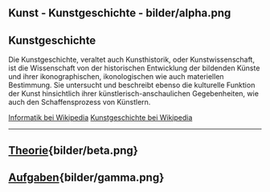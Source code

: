 
Kunst - Kunstgeschichte - bilder/alpha.png
---
## Kunstgeschichte

Die Kunstgeschichte, veraltet auch Kunsthistorik, oder Kunstwissenschaft, ist die Wissenschaft von der historischen Entwicklung der bildenden Künste und ihrer ikonographischen, ikonologischen wie auch materiellen Bestimmung. Sie untersucht und beschreibt ebenso die kulturelle Funktion der Kunst hinsichtlich ihrer künstlerisch-anschaulichen Gegebenheiten, wie auch den Schaffensprozess von Künstlern.

[Informatik bei Wikipedia](https://de.wikipedia.org/wiki/Informatik)
[Kunstgeschichte bei Wikipedia](https://de.wikipedia.org/wiki/Kunstgeschichte)

---
## [Theorie](theorie.md){bilder/beta.png}
## [Aufgaben](aufgaben.md){bilder/gamma.png}
